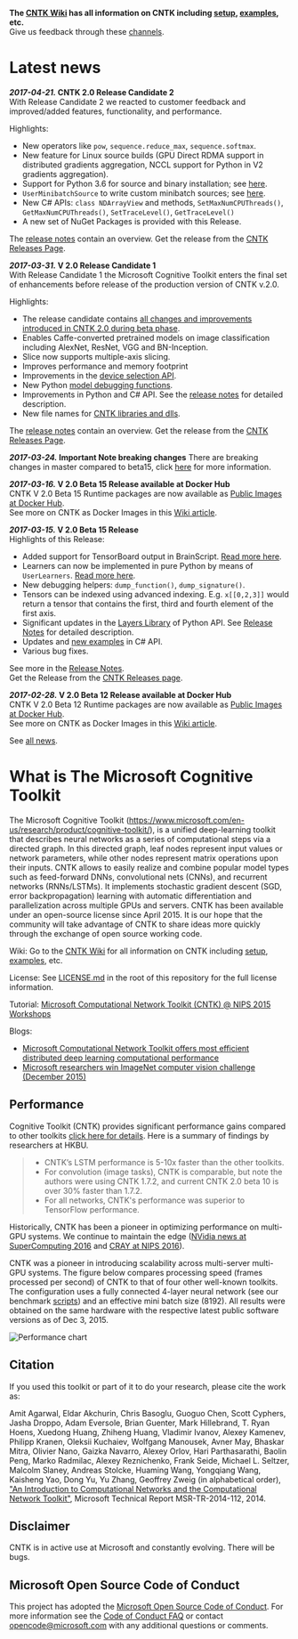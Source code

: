 **The [CNTK Wiki](https://github.com/Microsoft/CNTK/wiki) has all information on CNTK including [setup](https://github.com/Microsoft/CNTK/wiki/Setup-CNTK-on-your-machine), [examples](https://github.com/Microsoft/CNTK/wiki/Examples), etc.**  
Give us feedback through these [channels](https://github.com/Microsoft/CNTK/wiki/Feedback-Channels).

# Latest news
***2017-04-21.* CNTK 2.0 Release Candidate 2**  
With Release Candidate 2 we reacted to customer feedback and improved/added features, functionality, and performance.

Highlights:
* New operators like `pow`, `sequence.reduce_max`, `sequence.softmax`.
* New feature for Linux source builds (GPU Direct RDMA support in distributed gradients aggregation, NCCL support for Python in V2 gradients aggregation).
* Support for Python 3.6 for source and binary installation; see [here](https://github.com/Microsoft/CNTK/wiki/Setup-CNTK-on-your-machine).
* `UserMinibatchSource` to write custom minibatch sources; see [here](https://cntk.ai/pythondocs/extend.html#user-defined-minibatch-sources).
* New C# APIs: `class NDArrayView` and methods, `SetMaxNumCPUThreads()`, `GetMaxNumCPUThreads()`, `SetTraceLevel()`, `GetTraceLevel()`
* A new set of NuGet Packages is provided with this Release. 

The [release notes](https://github.com/Microsoft/CNTK/wiki/CNTK_2_0_RC_2_Release_Notes) contain an overview. 
Get the release from the [CNTK Releases Page](https://github.com/Microsoft/CNTK/releases).

***2017-03-31.* V 2.0 Release Candidate 1**  
With Release Candidate 1 the Microsoft Cognitive Toolkit enters the final set of enhancements before release of the production version of CNTK v.2.0. 

Highlights:
* The release candidate contains [all changes and improvements introduced in CNTK 2.0 during beta phase](https://github.com/Microsoft/CNTK/wiki/CNTK-2.0-Beta-Highlights).
* Enables Caffe-converted pretrained models on image classification including AlexNet, ResNet, VGG and BN-Inception. 
* Slice now supports multiple-axis slicing.
* Improves performance and memory footprint
* Improvements in the [device selection API](https://github.com/Microsoft/CNTK/wiki/CNTK_2_0_RC_1_Release_Notes).
* New Python [model debugging functions](https://www.cntk.ai/pythondocs/cntk.debugging.html#module-cntk.debugging.debug).
* Improvements in Python and C# API. See the [release notes](https://github.com/Microsoft/CNTK/wiki/CNTK_2_0_RC_1_Release_Notes) for detailed description.
* New file names for [CNTK libraries and dlls](https://github.com/Microsoft/CNTK/wiki/CNTK-Shared-Libraries-Naming-Format).

The [release notes](https://github.com/Microsoft/CNTK/wiki/CNTK_2_0_RC_1_Release_Notes) contain an overview. 
Get the release from the [CNTK Releases Page](https://github.com/Microsoft/CNTK/releases).

***2017-03-24.* Important Note breaking changes**
There are breaking changes in master compared to beta15, click [here](https://github.com/Microsoft/CNTK/wiki/Breaking-changes-in-Master-compared-to-beta15) for more information.

***2017-03-16.* V 2.0 Beta 15 Release available at Docker Hub**  
CNTK V 2.0 Beta 15 Runtime packages are now available as [Public Images at Docker Hub](https://hub.docker.com/r/microsoft/cntk/).  
See more on CNTK as Docker Images in this [Wiki article](https://github.com/Microsoft/CNTK/wiki/CNTK-Docker-Containers).

***2017-03-15.* V 2.0 Beta 15 Release**  
Highlights of this Release:
* Added support for TensorBoard output in BrainScript. [Read more here](https://github.com/Microsoft/CNTK/wiki/Using-TensorBoard-for-Visualization).
* Learners can now be implemented in pure Python by means of `UserLearners`. [Read more here](https://www.cntk.ai/pythondocs/extend.html#user-learners).
* New debugging helpers: `dump_function()`, `dump_signature()`.
* Tensors can be indexed using advanced indexing. E.g. `x[[0,2,3]]` would return a tensor that contains the first, third and fourth element of the first axis.
* Significant updates in the [Layers Library](https://www.cntk.ai/pythondocs/layerref.html) of Python API. See [Release Notes](https://github.com/Microsoft/CNTK/wiki/CNTK_2_0_beta_15_Release_Notes) for detailed description.
* Updates and [new examples](https://github.com/Microsoft/CNTK/wiki/CNTK-Eval-Examples#examples-for-evaluating-multiple-requests-in-parallel) in C# API.
* Various bug fixes.

See more in the [Release Notes](https://github.com/Microsoft/CNTK/wiki/CNTK_2_0_beta_15_Release_Notes).  
Get the Release from the [CNTK Releases page](https://github.com/Microsoft/CNTK/releases).

***2017-02-28.* V 2.0 Beta 12 Release available at Docker Hub**  
CNTK V 2.0 Beta 12 Runtime packages are now available as [Public Images at Docker Hub](https://hub.docker.com/r/microsoft/cntk/).  
See more on CNTK as Docker Images in this [Wiki article](https://github.com/Microsoft/CNTK/wiki/CNTK-Docker-Containers).

See [all news](https://github.com/Microsoft/CNTK/wiki/News).

# What is The Microsoft Cognitive Toolkit

The Microsoft Cognitive Toolkit (https://www.microsoft.com/en-us/research/product/cognitive-toolkit/), is a unified deep-learning toolkit that describes neural networks as a series of computational steps via a directed graph. In this directed graph, leaf nodes represent input values or network parameters, while other nodes represent matrix operations upon their inputs. CNTK allows to easily realize and combine popular model types such as feed-forward DNNs, convolutional nets (CNNs), and recurrent networks (RNNs/LSTMs). It implements stochastic gradient descent (SGD, error backpropagation) learning with automatic differentiation and parallelization across multiple GPUs and servers. CNTK has been available under an open-source license since April 2015. It is our hope that the community will take advantage of CNTK to share ideas more quickly through the exchange of open source working code.

Wiki: Go to the [CNTK Wiki](https://github.com/Microsoft/CNTK/wiki) for all information on CNTK including [setup](https://github.com/Microsoft/CNTK/wiki/Setup-CNTK-on-your-machine ), [examples](https://github.com/Microsoft/CNTK/wiki/Examples ), etc.

License: See [LICENSE.md](./LICENSE.md) in the root of this repository for the full license information.

Tutorial: [Microsoft Computational Network Toolkit (CNTK) @ NIPS 2015 Workshops](https://research.microsoft.com/en-us/um/people/dongyu/CNTK-Tutorial-NIPS2015.pdf)

Blogs:

* [Microsoft Computational Network Toolkit offers most efficient distributed deep learning computational performance](https://blogs.technet.com/b/inside_microsoft_research/archive/2015/12/07/microsoft-computational-network-toolkit-offers-most-efficient-distributed-deep-learning-computational-performance.aspx)
* [Microsoft researchers win ImageNet computer vision challenge (December 2015)](https://blogs.microsoft.com/next/2015/12/10/microsoft-researchers-win-imagenet-computer-vision-challenge/)

## Performance

Cognitive Toolkit (CNTK) provides significant performance gains compared to other toolkits [click here for details](https://arxiv.org/pdf/1608.07249.pdf). Here is a summary of findings by researchers at HKBU.

> * CNTK’s LSTM performance is 5-10x faster than the other toolkits.
> * For convolution (image tasks), CNTK is comparable, but note the authors were using CNTK 1.7.2, and current CNTK 2.0 beta 10 is over 30% faster than 1.7.2.
> * For all networks, CNTK's performance was superior to TensorFlow performance.

Historically, CNTK has been a pioneer in optimizing performance on multi-GPU systems. We continue to maintain the edge ([NVidia news at SuperComputing 2016](http://nvidianews.nvidia.com/news/nvidia-and-microsoft-accelerate-ai-together) and [CRAY at NIPS 2016](https://www.onmsft.com/news/microsoft-and-cray-announce-partnership-to-speed-up-deep-learning-on-supercomputers)).

 CNTK was a pioneer in introducing scalability across multi-server multi-GPU systems. The figure below compares processing speed (frames processed per second) of CNTK to that of four other well-known toolkits. The configuration uses a fully connected 4-layer neural network (see our benchmark [scripts](https://github.com/Alexey-Kamenev/Benchmarks)) and an effective mini batch size (8192). All results were obtained on the same hardware with the respective latest public software versions as of Dec 3, 2015.

![Performance chart](Documentation/Documents/PerformanceChart.png)

## Citation

If you used this toolkit or part of it to do your research, please cite the work as:

Amit Agarwal, Eldar Akchurin, Chris Basoglu, Guoguo Chen, Scott Cyphers, Jasha Droppo, Adam Eversole, Brian Guenter, Mark Hillebrand, T. Ryan Hoens, Xuedong Huang, Zhiheng Huang, Vladimir Ivanov, Alexey Kamenev, Philipp Kranen, Oleksii Kuchaiev, Wolfgang Manousek, Avner May, Bhaskar Mitra, Olivier Nano, Gaizka Navarro, Alexey Orlov, Hari Parthasarathi, Baolin Peng, Marko Radmilac, Alexey Reznichenko, Frank Seide, Michael L. Seltzer, Malcolm Slaney, Andreas Stolcke, Huaming Wang, Yongqiang Wang, Kaisheng Yao, Dong Yu, Yu Zhang, Geoffrey Zweig (in alphabetical order), ["An Introduction to Computational Networks and the Computational Network Toolkit"](https://research.microsoft.com/apps/pubs/?id=226641), Microsoft Technical Report MSR-TR-2014-112, 2014.

## Disclaimer

CNTK is in active use at Microsoft and constantly evolving. There will be bugs.

## Microsoft Open Source Code of Conduct

This project has adopted the [Microsoft Open Source Code of Conduct](https://opensource.microsoft.com/codeofconduct/). For more information see the [Code of Conduct FAQ](https://opensource.microsoft.com/codeofconduct/faq/) or contact [opencode@microsoft.com](mailto:opencode@microsoft.com) with any additional questions or comments.
